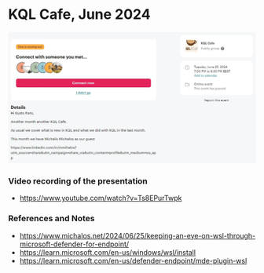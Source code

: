 # KQL Cafe, June 2024

<p align="center">
  <img src="https://raw.githubusercontent.com/cyb3rmik3/presentations/main/202406-kqlcafe/MichalisMichalos-KQLCafe.jpg">
</p>

### Video recording of the presentation

- https://www.youtube.com/watch?v=Ts8EPurTwpk

### References and Notes

- https://www.michalos.net/2024/06/25/keeping-an-eye-on-wsl-through-microsoft-defender-for-endpoint/
- https://learn.microsoft.com/en-us/windows/wsl/install
- https://learn.microsoft.com/en-us/defender-endpoint/mde-plugin-wsl
